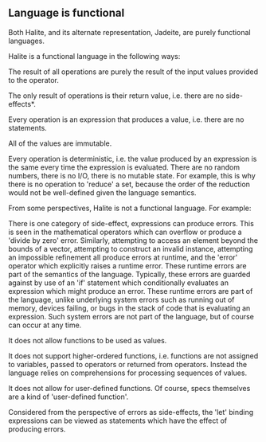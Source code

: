<!---
  This markdown file was generated. Do not edit.
  -->

## Language is functional

Both Halite, and its alternate representation, Jadeite, are purely functional languages.

Halite is a functional language in the following ways:

The result of all operations are purely the result of the input values provided to the operator.

The only result of operations is their return value, i.e. there are no side-effects*.

Every operation is an expression that produces a value, i.e. there are no statements.

All of the values are immutable.

Every operation is deterministic, i.e. the value produced by an expression is the same every time the expression is evaluated. There are no random numbers, there is no I/O, there is no mutable state. For example, this is why there is no operation to 'reduce' a set, because the order of the reduction would not be well-defined given the language semantics.

From some perspectives, Halite is not a functional language. For example:

There is one category of side-effect, expressions can produce errors. This is seen in the mathematical operators which can overflow or produce a 'divide by zero' error. Similarly, attempting to access an element beyond the bounds of a vector, attempting to construct an invalid instance, attempting an impossible refinement all produce errors at runtime, and the 'error' operator which explicitly raises a runtime error. These runtime errors are part of the semantics of the language. Typically, these errors are guarded against by use of an 'if' statement which conditionally evaluates an expression which might produce an error. These runtime errors are part of the language, unlike underlying system errors such as running out of memory, devices failing, or bugs in the stack of code that is evaluating an expression. Such system errors are not part of the language, but of course can occur at any time.

It does not allow functions to be used as values.

It does not support higher-ordered functions, i.e. functions are not assigned to variables, passed to operators or returned from operators. Instead the language relies on comprehensions for processing sequences of values.

It does not allow for user-defined functions. Of course, specs themselves are a kind of 'user-defined function'.

Considered from the perspective of errors as side-effects, the 'let' binding expressions can be viewed as statements which have the effect of producing errors.

